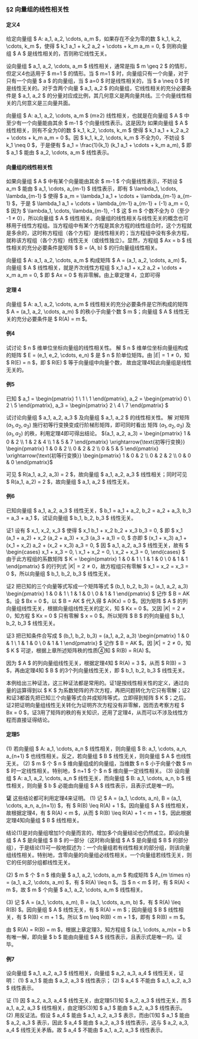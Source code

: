 ### §2 向量组的线性相关性

#### 定义4
给定向量组 $ A: a_1, a_2, \cdots, a_m $，如果存在不全为零的数 $ k_1, k_2, \cdots, k_m $，使得
$ k_1 a_1 + k_2 a_2 + \cdots + k_m a_m = 0, $
则称向量组 $ A $ 是线性相关的，否则称它线性无关。

设向量组 $ a_1, a_2, \cdots, a_m $ 线性相关，通常是指 $ m \geq 2 $ 的情形，但定义4也适用于 $ m=1 $ 的情形。当 $ m=1 $ 时，向量组只有一个向量，对于只有一个向量 $ a $ 的向量组，当 $ a=0 $ 时是线性相关的，当 $ a \neq 0 $ 时是线性无关的。对于含两个向量 $ a_1, a_2 $ 的向量组，它线性相关的充分必要条件是 $ a_1, a_2 $ 的分量对应成比例，其几何意义是两向量共线。三个向量线性相关的几何意义是三向量共面。

向量组 $ A: a_1, a_2, \cdots, a_m $ (m≥2) 线性相关，也就是在向量组 $ A $ 中至少有一个向量能由其余 $ m-1 $ 个向量线性表示。这是因为
如果向量组 $ A $ 线性相关，则有不全为0的数 $ k_1, k_2, \cdots, k_m $ 使得 $ k_1 a_1 + k_2 a_2 + \cdots + k_m a_m = 0 $。因 $ k_1, k_2, \cdots, k_m $ 不全为0，不妨设 $ k_1 \neq 0 $，于是便有
$ a_1 = \frac{1}{k_1} (k_1 a_1 + \cdots + k_m a_m), $
即 $ a_1 $ 能由 $ a_2, \cdots, a_m $ 线性表示。

#### 向量组的线性相关性
如果向量组 $ A $ 中有某个向量能由其余 $ m-1 $ 个向量线性表示，不妨设 $ a_m $ 能由 $ a_1, \cdots, a_{m-1} $ 线性表示，即有 $ \lambda_1, \cdots, \lambda_{m-1} $ 使得 $ a_m = \lambda_1 a_1 + \cdots + \lambda_{m-1} a_{m-1} $，于是
$ \lambda_1 a_1 + \cdots + \lambda_{m-1} a_{m-1} + (-1) a_m = 0, $
因为 $ \lambda_1, \cdots, \lambda_{m-1}, -1 $ 这 $ m $ 个数不全为 0（至少 -1 ≠ 0），所以向量组 $ A $ 线性相关。向量组的线性相关与线性无关的概念也可移用于线性方程组。当方程组中有某个方程是其余方程的线性组合时，这个方程就是多余的，这时称方程组（各个方程）是线性相关的；当方程组中没有多余方程，就称该方程组（各个方程）线性无关（或线性独立）。显然，方程组 $ Ax = b $ 线性相关的充分必要条件是矩阵 $ B = (A, b) $ 的行向量组线性相关。

向量组 $ A: a_1, a_2, \cdots, a_m $ 构成矩阵 $ A = (a_1, a_2, \cdots, a_m) $，向量组 $ A $ 线性相关，就是齐次线性方程组
$ x_1 a_1 + x_2 a_2 + \cdots + x_m a_m = 0, $
即 $ Ax = 0 $ 有非零解。由上章定理 4，立即可得

#### 定理 4
向量组 $ A: a_1, a_2, \cdots, a_m $ 线性相关的充分必要条件是它所构成的矩阵 $ A = (a_1, a_2, \cdots, a_m) $ 的秩小于向量个数 $ m $；向量组 $ A $ 线性无关的充分必要条件是 $ R(A) = m $。

#### 例4
试讨论 $ n $ 维单位坐标向量组的线性相关性。
解 $ n $ 维单位坐标向量组构成的矩阵
$ E = (e_1, e_2, \cdots, e_n) $
是 $ n $ 阶单位矩阵。由 $|E| = 1 \neq 0$，知 $ R(E) = n $，即 $ R(E) $ 等于向量组中向量个数，
故由定理4知此向量组是线性无关的。

#### 例5
已知
$ a_1 = 
\begin{pmatrix}
1 \\
1 \\
1
\end{pmatrix}, 
a_2 = 
\begin{pmatrix}
0 \\
2 \\
5
\end{pmatrix}, 
a_3 = 
\begin{pmatrix}
2 \\
4 \\
7
\end{pmatrix} $

试讨论向量组 $ a_1, a_2, a_3 $ 及向量组 $ a_1, a_2 $ 的线性相关性。
解 对矩阵 $(a_1, a_2, a_3)$ 施行初等行变换变成行阶梯形矩阵，即可同时看出
矩阵 $(a_1, a_2, a_3)$ 及 $(a_1, a_2)$ 的秩，利用定理4即可得出结论。
$(a_1, a_2, a_3) =
\begin{pmatrix}
1 & 0 & 2 \\
1 & 2 & 4 \\
1 & 5 & 7
\end{pmatrix}
\xrightarrow{\text{初等行变换}}
\begin{pmatrix}
1 & 0 & 2 \\
0 & 2 & 2 \\
0 & 5 & 5
\end{pmatrix}
\xrightarrow{\text{初等行变换}}
\begin{pmatrix}
1 & 0 & 2 \\
0 & 2 & 2 \\
0 & 0 & 0
\end{pmatrix}$

可见 $ R(a_1, a_2, a_3) = 2 $，故向量组 $ a_1, a_2, a_3 $ 线性相关；同时可见 $ R(a_1, a_2) = 2 $，故向量组 $ a_1, a_2 $ 线性无关。

#### 例6
已知向量组 $ a_1, a_2, a_3 $ 线性无关，$ b_1 = a_1 + a_2, b_2 = a_2 + a_3, b_3 = a_3 + a_1 $，试证向量组 $ b_1, b_2, b_3 $ 线性无关。

证1 设有 $ x_1, x_2, x_3 $ 使得
$ x_1 b_1 + x_2 b_2 + x_3 b_3 = 0, $
即
$ x_1 (a_1 + a_2) + x_2 (a_2 + a_3) + x_3 (a_3 + a_1) = 0, $
亦即
$ (x_1 + x_3) a_1 + (x_1 + x_2) a_2 + (x_2 + x_3) a_3 = 0, $
因 $ a_1, a_2, a_3 $ 线性无关，故有
$
\begin{cases}
x_1 + x_3 = 0, \\
x_1 + x_2 = 0, \\
x_2 + x_3 = 0,
\end{cases}
$
由于此方程组的系数矩阵
$ K = 
\begin{pmatrix}
1 & 0 & 1 \\
1 & 1 & 0 \\
0 & 1 & 1
\end{pmatrix} $
的行列式 $|K| = 2 \neq 0$，故方程组只有零解 $ x_1 = x_2 = x_3 = 0 $，所以向量组 $ b_1, b_2, b_3 $ 线性无关。

证2 把已知的三个向量等式写成一个矩阵等式
$ (b_1, b_2, b_3) = (a_1, a_2, a_3) \begin{pmatrix} 1 & 0 & 1 \\ 1 & 1 & 0 \\ 0 & 1 & 1 \end{pmatrix} $
记作 $ B = AK $。设 $ Bx = 0 $，以 $ B = AK $ 代入得 $ A(Kx) = 0 $。因为矩阵 $ A $ 的列向量组线性无关，根据向量组线性无关的定义，知 $ Kx = 0 $。又因 $|K| = 2 \neq 0$，知方程 $ Kx = 0 $ 只有零解 $ x = 0 $。所以矩阵 $ B $ 的列向量组 $ b_1, b_2, b_3 $ 线性无关。

证3 把已知条件合写成
$ (b_1, b_2, b_3) = (a_1, a_2, a_3) \begin{pmatrix} 1 & 0 & 1 \\ 1 & 1 & 0 \\ 0 & 1 & 1 \end{pmatrix} $
记作 $ B = AK $。因 $|K| = 2 \neq 0$，知 $ K $ 可逆，根据上章所述矩阵秩的性质④知 $ R(B) = R(A) $。

因为 $ A $ 的列向量组线性无关，根据定理4知 $ R(A) = 3 $，从而 $ R(B) = 3 $，再由定理4知 $ B $ 的3个列向量线性无关，即 $ b_1, b_2, b_3 $ 线性无关。

本例给出三种证法，这三种证法都是常用的。证1是按线性相关性的定义，通过向量的运算得到以 $ K $ 为系数矩阵的齐次方程，再把问题转化为它只有零解；证2和证3都首先把已知三个向量等式合并成矩阵等式，立即得到矩阵 $ K $；之后，证2把证明向量组线性无关转化为证明齐次方程没有非零解，因而去考察方程 $ Bx = 0 $，证3用了矩阵的秩的有关知识，还用了定理4，从而可以不涉及线性方程而直接证得结论。

#### 定理5
(1) 若向量组 $ A: a_1, \cdots, a_n $ 线性相关，则向量组 $ B: a_1, \cdots, a_n, a_{n+1} $ 也线性相关。反之，若向量组 $ B $ 线性无关，则向量组 $ A $ 也线性无关。
(2) $ m $ 个 $ n $ 维向量组成的向量组，当维数 $ n $ 小于向量个数 $ m $ 时一定线性相关。特别地，$ n+1 $ 个 $ n $ 维向量一定线性相关。
(3) 设向量组 $ A: a_1, a_2, \cdots, a_n $ 线性无关，而向量组 $ B: a_1, \cdots, a_n, b $ 线性相关，则向量 $ b $ 必能由向量组 $ A $ 线性表示，且表示式是唯一的。

**证** 这些结论都可利用定理4来证明。
(1) 记 $ A = (a_1, \cdots, a_n), B = (a_1, \cdots, a_n, a_{n+1}) $，有 $ R(B) \leq R(A) + 1 $。因向量组 $ A $ 线性相关，故根据定理4，有 $ R(A) < m $，从而 $ R(B) \leq R(A) + 1 < m + 1 $，因此根据定理4知向量组 $ B $ 线性相关。

结论(1)是对向量组增加1个向量而言的，增加多个向量结论也仍然成立。即设向量组 $ A $ 是向量组 $ B $ 的一部分（这时称向量组 $ A $ 是向量组 $ B $ 的部分组），于是结论(1)可一般地叙述为：一个向量组若有线性相关的部分组，则该向量组线性相关。特别地，含零向量的向量组必线性相关。一个向量组若线性无关，则它的任何部分组都线性无关。

(2) $ m $ 个 $ n $ 维向量 $ a_1, a_2, \cdots, a_m $ 构成矩阵 $ A_{m \times n} = (a_1, a_2, \cdots, a_m) $，有 $ R(A) \leq n $。当 $ n < m $ 时，有 $ R(A) < m $，故 $ m $ 个向量 $ a_1, a_2, \cdots, a_m $ 线性相关。

(3) 记 $ A = (a_1, \cdots, a_m), B = (a_1, \cdots, a_m, b) $，有 $ R(A) \leq R(B) $。因向量组 $ A $ 线性无关，有 $ R(A) = m $；因向量组 $ B $ 线性相关，有 $ R(B) < m + 1 $。所以 $ m \leq R(B) < m + 1 $，即有 $ R(B) = m $。

由 $ R(A) = R(B) = m $，根据上章定理3，知方程组
$ (a_1, \cdots, a_m)x = b $
有唯一解，即向量 $ b $ 能由向量组 $ A $ 线性表示，且表示式是唯一的。证毕。

#### 例7
设向量组 $ a_1, a_2, a_3 $ 线性相关，向量组 $ a_2, a_3, a_4 $ 线性无关，证明：
(1) $ a_1 $ 能由 $ a_2, a_3 $ 线性表示；
(2) $ a_4 $ 不能由 $ a_1, a_2, a_3 $ 线性表示。

证 (1) 因 $ a_2, a_3, a_4 $ 线性无关，由定理5(1)知 $ a_2, a_3 $ 线性无关，而 $ a_1, a_2, a_3 $ 线性相关，由定理5(3)知 $ a_1 $ 能由 $ a_2, a_3 $ 线性表示。
(2) 用反证法。假设 $ a_4 $ 能由 $ a_1, a_2, a_3 $ 表示，而由(1)知 $ a_1 $ 能由 $ a_2, a_3 $ 表示，因此 $ a_4 $ 能由 $ a_2, a_3 $ 线性表示，这与 $ a_2, a_3, a_4 $ 线性无关矛盾。故 $ a_4 $ 不能由 $ a_1, a_2, a_3 $ 线性表示。
